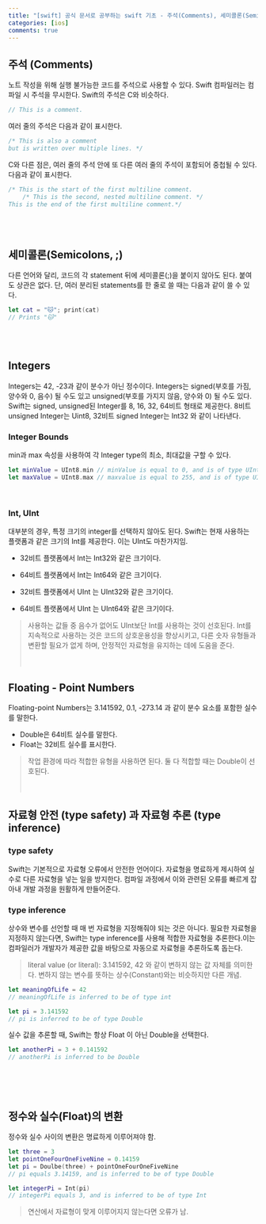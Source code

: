```yaml
---
title: "[swift] 공식 문서로 공부하는 swift 기초 - 주석(Comments), 세미콜론(Semicolon), Int와 UInt"
categories: [ios]
comments: true
---
```


## 주석 (Comments)

노트 작성을 위해 실행 불가능한 코드를 주석으로 사용할 수 있다. Swift 컴파일러는 컴파일 시 주석을 무시한다. Swift의 주석은 C와 비슷하다.

```swift
// This is a comment.
```

여러 줄의 주석은 다음과 같이 표시한다.

```swift
/* This is also a comment
but is written over multiple lines. */
```

C와 다른 점은, 여러 줄의 주석 안에 또 다른 여러 줄의 주석이 포함되어 중첩될 수 있다. 다음과 같이 표시한다.

```swift
/* This is the start of the first multiline comment.
    /* This is the second, nested multiline comment. */
This is the end of the first multiline comment.*/
```
<br><br>

## 세미콜론(Semicolons, ;)

다른 언어와 달리, 코드의 각 statement 뒤에 세미콜론(;)을 붙이지 않아도 된다. 붙여도 상관은 없다. 단, 여러 분리된 statements를 한 줄로 쓸 때는 다음과 같이 쓸 수 있다.

```swift
let cat = "🐱"; print(cat)
// Prints "🐱"
```
<br><br>

## Integers
Integers는 42, -23과 같이 분수가 아닌 정수이다. Integers는 signed(부호를 가짐, 양수와 0, 음수) 될 수도 있고 unsigned(부호를 가지지 않음, 양수와 0) 될 수도 있다.
<br>
Swift는 signed, unsigned된 Integer를 8, 16, 32, 64비트 형태로 제공한다. 8비트 unsigned Integer는 Uint8, 32비트 signed Integer는 Int32 와 같이 나타낸다.
<br>

### Integer Bounds
min과 max 속성을 사용하여 각 Integer type의 최소, 최대값을 구할 수 있다.

```swift
let minValue = UInt8.min // minValue is equal to 0, and is of type UInt8
let maxValue = UInt8.max // maxvalue is equal to 255, and is of type UInt8
```
<br>

### Int, UInt
대부분의 경우, 특정 크기의 integer를 선택하지 않아도 된다. Swift는 현재 사용하는 플랫폼과 같은 크기의 Int를 제공한다. 이는 UInt도 마찬가지임.

* 32비트 플랫폼에서 Int는 Int32와 같은 크기이다. <br>
* 64비트 플랫폼에서 Int는 Int64와 같은 크기이다. <br>

* 32비트 플랫폼에서 UInt 는 UInt32와 같은 크기이다. <br>
* 64비트 플랫폼에서 UInt 는 UInt64와 같은 크기이다. <br>

> 사용하는 값들 중 음수가 없어도 UInt보단 Int를 사용하는 것이 선호된다. Int를 지속적으로 사용하는 것은 코드의 상호운용성을 향상시키고, 다른 숫자 유형들과 변환할 필요가 없게 하며, 안정적인 자료형을 유지하는 데에 도움을 준다.
<br><br><br>

## Floating - Point Numbers
Floating-point Numbers는 3.141592, 0.1, -273.14 과 같이 분수 요소를 포함한 실수를 말한다.

* Double은 64비트 실수를 말한다. <br>
* Float는 32비트 실수를 표시한다. <br>

> 작업 환경에 따라 적합한 유형을 사용하면 된다. 둘 다 적합할 때는 Double이 선호된다.
<br><br><br>

## 자료형 안전 (type safety) 과 자료형 추론 (type inference)

### type safety

Swift는 기본적으로 자료형 오류에서 안전한 언어이다. 자료형을 명료하게 제시하여 실수로 다른 자료형을 넣는 일을 방지한다. 컴파일 과정에서 이와 관련된 오류를 빠르게 잡아내 개발 과정을 원활하게 만들어준다.

### type inference

상수와 변수를 선언할 때 매 번 자료형을 지정해줘야 되는 것은 아니다. 필요한 자료형을 지정하지 않는다면, Swift는 type inference를 사용해 적합한 자료형을 추론한다.이는 컴파일러가 개발자가 제공한 값을 바탕으로 자동으로 자료형을 추론하도록 돕는다.

> literal value (or literal): 3.141592, 42 와 같이 변하지 않는 값 자체를 의미한다. 변하지 않는 변수를 뜻하는 상수(Constant)와는 비슷하지만 다른 개념.


```swift
let meaningOfLife = 42
// meaningOfLife is inferred to be of type int

let pi = 3.141592
// pi is inferred to be of type Double
```

실수 값을 추론할 때, Swift는 항상 Float 이 아닌 Double을 선택한다.

```swift
let anotherPi = 3 + 0.141592
// anotherPi is inferred to be Double
```
<br><br><br>

## 정수와 실수(Float)의 변환
정수와 실수 사이의 변환은 명료하게 이루어져야 함.

```swift
let three = 3
let pointOneFourOneFiveNine = 0.14159
let pi = Doulbe(three) + pointOneFourOneFiveNine
// pi equals 3.14159, and is inferred to be of type Double

let integerPi = Int(pi)
// integerPi equals 3, and is inferred to be of type Int
```

> 연산에서 자료형이 맞게 이루어지지 않는다면 오류가 남.


